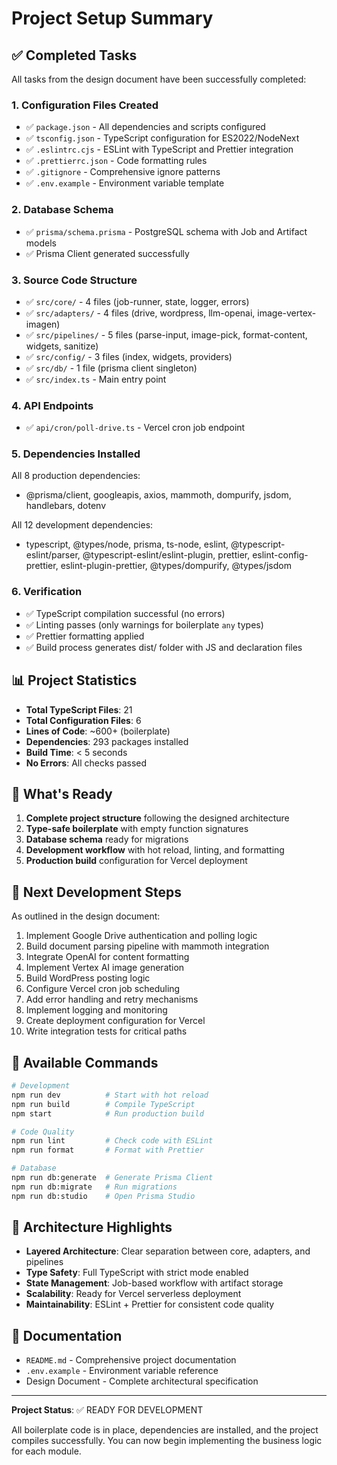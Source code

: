 # Project Setup Summary

## ✅ Completed Tasks

All tasks from the design document have been successfully completed:

### 1. Configuration Files Created
- ✅ `package.json` - All dependencies and scripts configured
- ✅ `tsconfig.json` - TypeScript configuration for ES2022/NodeNext
- ✅ `.eslintrc.cjs` - ESLint with TypeScript and Prettier integration
- ✅ `.prettierrc.json` - Code formatting rules
- ✅ `.gitignore` - Comprehensive ignore patterns
- ✅ `.env.example` - Environment variable template

### 2. Database Schema
- ✅ `prisma/schema.prisma` - PostgreSQL schema with Job and Artifact models
- ✅ Prisma Client generated successfully

### 3. Source Code Structure
- ✅ `src/core/` - 4 files (job-runner, state, logger, errors)
- ✅ `src/adapters/` - 4 files (drive, wordpress, llm-openai, image-vertex-imagen)
- ✅ `src/pipelines/` - 5 files (parse-input, image-pick, format-content, widgets, sanitize)
- ✅ `src/config/` - 3 files (index, widgets, providers)
- ✅ `src/db/` - 1 file (prisma client singleton)
- ✅ `src/index.ts` - Main entry point

### 4. API Endpoints
- ✅ `api/cron/poll-drive.ts` - Vercel cron job endpoint

### 5. Dependencies Installed
All 8 production dependencies:
- @prisma/client, googleapis, axios, mammoth, dompurify, jsdom, handlebars, dotenv

All 12 development dependencies:
- typescript, @types/node, prisma, ts-node, eslint, @typescript-eslint/parser, 
  @typescript-eslint/eslint-plugin, prettier, eslint-config-prettier, 
  eslint-plugin-prettier, @types/dompurify, @types/jsdom

### 6. Verification
- ✅ TypeScript compilation successful (no errors)
- ✅ Linting passes (only warnings for boilerplate `any` types)
- ✅ Prettier formatting applied
- ✅ Build process generates dist/ folder with JS and declaration files

## 📊 Project Statistics

- **Total TypeScript Files**: 21
- **Total Configuration Files**: 6
- **Lines of Code**: ~600+ (boilerplate)
- **Dependencies**: 293 packages installed
- **Build Time**: < 5 seconds
- **No Errors**: All checks passed

## 🎯 What's Ready

1. **Complete project structure** following the designed architecture
2. **Type-safe boilerplate** with empty function signatures
3. **Database schema** ready for migrations
4. **Development workflow** with hot reload, linting, and formatting
5. **Production build** configuration for Vercel deployment

## 📝 Next Development Steps

As outlined in the design document:

1. Implement Google Drive authentication and polling logic
2. Build document parsing pipeline with mammoth integration
3. Integrate OpenAI for content formatting
4. Implement Vertex AI image generation
5. Build WordPress posting logic
6. Configure Vercel cron job scheduling
7. Add error handling and retry mechanisms
8. Implement logging and monitoring
9. Create deployment configuration for Vercel
10. Write integration tests for critical paths

## 🔧 Available Commands

```bash
# Development
npm run dev          # Start with hot reload
npm run build        # Compile TypeScript
npm start            # Run production build

# Code Quality
npm run lint         # Check code with ESLint
npm run format       # Format with Prettier

# Database
npm run db:generate  # Generate Prisma Client
npm run db:migrate   # Run migrations
npm run db:studio    # Open Prisma Studio
```

## 🌟 Architecture Highlights

- **Layered Architecture**: Clear separation between core, adapters, and pipelines
- **Type Safety**: Full TypeScript with strict mode enabled
- **State Management**: Job-based workflow with artifact storage
- **Scalability**: Ready for Vercel serverless deployment
- **Maintainability**: ESLint + Prettier for consistent code quality

## 📄 Documentation

- `README.md` - Comprehensive project documentation
- `.env.example` - Environment variable reference
- Design Document - Complete architectural specification

---

**Project Status**: ✅ READY FOR DEVELOPMENT

All boilerplate code is in place, dependencies are installed, and the project compiles successfully. You can now begin implementing the business logic for each module.
